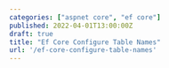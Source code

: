 ```yaml
---
categories: ["aspnet core", "ef core"]
published: 2022-04-01T13:00:00Z
draft: true
title: "Ef Core Configure Table Names"
url: '/ef-core-configure-table-names'
---
```


<!--more-->

